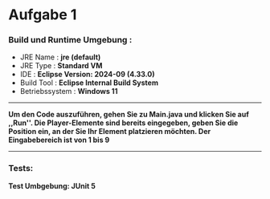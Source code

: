 # Aufgabe 1

### Build und Runtime Umgebung :
- JRE Name : **jre (default)**
- JRE Type : **Standard VM**
- IDE : **Eclipse Version: 2024-09 (4.33.0)**
- Build Tool : **Eclipse Internal Build System**
- Betriebssystem : **Windows 11**

---

**Um den Code auszuführen, gehen Sie zu Main.java und klicken Sie auf ,,Run''. Die Player-Elemente sind bereits eingegeben, geben Sie die Position ein, an der Sie Ihr Element platzieren möchten. Der Eingabebereich ist von 1 bis 9**

---
### Tests:

**Test Umbgebung: JUnit 5**